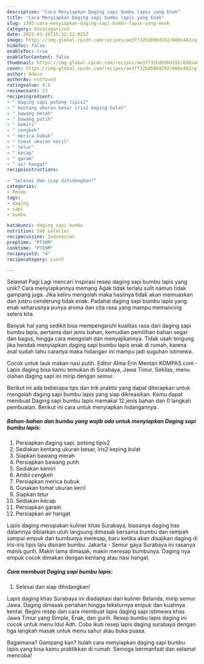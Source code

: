 ```yaml
---
description: "Cara Menyiapkan Daging sapi bumbu lapis yang Enak"
title: "Cara Menyiapkan Daging sapi bumbu lapis yang Enak"
slug: 1392-cara-menyiapkan-daging-sapi-bumbu-lapis-yang-enak
category: Uncategorized
date: 2023-01-26T15:32:22.025Z
image: https://img-global.cpcdn.com/recipes/ae3ff32bdb96d192/680x482cq70/daging-sapi-bumbu-lapis-foto-resep-utama.jpg
hideToc: false
enableToc: true
enableTocContent: false
thumbnail: https://img-global.cpcdn.com/recipes/ae3ff32bdb96d192/680x482cq70/daging-sapi-bumbu-lapis-foto-resep-utama.jpg
cover: https://img-global.cpcdn.com/recipes/ae3ff32bdb96d192/680x482cq70/daging-sapi-bumbu-lapis-foto-resep-utama.jpg
author: Admin
authorAv: notfound
ratingvalue: 4.5
reviewcount: 13
recipeingredient:
- " daging sapi potong tipis2"
- " kentang ukuran besar iris2 keping bulat"
- " bawang merah"
- " bawang putih"
- " kemiri"
- " cengkeh"
- " merica bubuk"
- " tomat ukuran kecil"
- " telur"
- " kecap"
- " garam"
- " air hangat"
recipeinstructions:

- "Selesai dan siap dihidangkan!"
categories:
- Resep
tags:
- daging
- sapi
- bumbu

katakunci: daging sapi bumbu 
nutrition: 240 calories
recipecuisine: Indonesian
preptime: "PT30M"
cooktime: "PT59M"
recipeyield: "4"
recipecategory: Lunch

---
```



Selamat Pagi Lagi mencari inspirasi resep daging sapi bumbu lapis yang unik? Cara menyiapkannya memang Agak tidak terlalu sulit namun tidak gampang juga. Jika keliru mengolah maka hasilnya tidak akan memuaskan dan justru cenderung tidak enak. Padahal daging sapi bumbu lapis yang enak seharusnya punya aroma dan cita rasa yang mampu memancing selera kita.


Banyak hal yang sedikit bisa mempengaruhi kualitas rasa dari daging sapi bumbu lapis, pertama dari jenis bahan, kemudian pemilihan bahan segar dan bagus, hingga cara mengolah dan menyajikannya. Tidak usah bingung jika hendak menyiapkan daging sapi bumbu lapis enak di rumah, karena asal sudah tahu caranya maka hidangan ini mampu jadi suguhan istimewa.

Cocok untuk lauk makan nasi putih. Editor Alma Erin Mentari KOMPAS.com - Lapis daging bisa kamu temukan di Surabaya, Jawa Timur. Sekilas, menu olahan daging sapi ini mirip dengan semur.


Berikut ini ada beberapa tips dan trik praktis yang dapat diterapkan untuk mengolah daging sapi bumbu lapis yang siap dikreasikan. Kamu dapat membuat Daging sapi bumbu lapis memakai 12 jenis bahan dan 0 langkah pembuatan. Berikut ini cara untuk menyiapkan hidangannya.

<!--inarticleads1-->

##### Bahan-bahan dan bumbu yang wajib ada untuk menyiapkan Daging sapi bumbu lapis:

1. Persiapkan  daging sapi, potong tipis2
1. Sediakan  kentang ukuran besar, iris2 keping bulat
1. Siapkan  bawang merah
1. Persiapkan  bawang putih
1. Sediakan  kemiri
1. Ambil  cengkeh
1. Persiapkan  merica bubuk
1. Gunakan  tomat ukuran kecil
1. Siapkan  telur
1. Sediakan  kecap
1. Persiapkan  garam
1. Persiapkan  air hangat


Lapis daging merupakan kuliner khas Surabaya, biasanya daging has dalamnya dibiarkan utuh langsung dimasak bersama bumbu dan rempah sampai empuk dan bumbunya meresap, baru ketika akan disajikan daging di iris-iris tipis lalu disiram bumbu. Jakarta - Semur gaya Surabaya ini rasanya manis gurih. Makin lama dimasak, makin meresap bumbunya. Daging nya empuk cocok dimakan dengan kentang atau nasi hangat. 

<!--inarticleads2-->

##### Cara membuat Daging sapi bumbu lapis:


1. Selesai dan siap dihidangkan!

Lapis daging khas Surabaya ini diadaptasi dari kuliner Belanda, mirip semur Jawa. Daging dimasak perlahan hingga teksturnya empuk dan kuahnya kental. Begini resep dan cara membuat lapis daging sapi istimewa khas Jawa Timur yang Simple, Enak, dan gurih. Resep bumbu lapis daging ini cocok untuk menu Idul Adh. Coba ikuti resep lapis daging surabaya dengan tiga langkah masak untuk menu sahur atau buka puasa. 

Bagaimana? Gampang kan? Itulah cara menyiapkan daging sapi bumbu lapis yang bisa kamu praktikkan di rumah. Semoga bermanfaat dan selamat mencoba!

